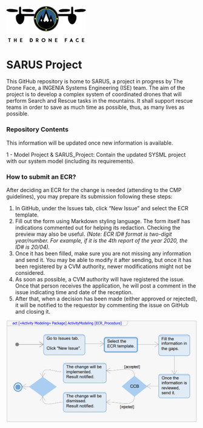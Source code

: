 <img src="https://github.com/Ingenia-SE/TDF-SARUS/blob/main/img/logo-color.png?raw=true" alt="TDF-Logo" width="210">

#  SARUS Project

This GitHub repository is home to SARUS, a project in progress by The Drone Face, a INGENIA Systems Engineering (ISE) team.
The aim of the project is to develop a complex system of coordinated drones that will perform Search and Rescue tasks in the mountains. It shall support rescue teams in order to save as much time as possible, thus, as many lives as possible.

### Repository Contents
This information will be updated once new information is available.

1 - Model Project & SARUS_Project: Contain the updated SYSML project with our system model (including its requirements).

### How to submit an ECR?

After deciding an ECR for the change is needed (attending to the CMP guidelines), you may prepare its submission following these steps:

1. In GitHub, under the Issues tab, click “New Issue” and select the ECR template.
2. Fill out the form using Markdown styling language. The form itself has indications commented out for helping its redaction. Checking the preview may also be useful.
*(Note: ECR ID# format is two-digit year/number. For example, if it is the 4th report of the year 2020, the ID# is 20/04).*
3. Once it has been filled, make sure you are not missing any information and send it. You may be able to modify it after sending, but once it has been registered by a CVM authority, newer modifications might not be considered.
4. As soon as possible, a CVM authority will have registered the issue. Once that person receives the application, he will post a comment in the issue indicating time and date of the reception.
5. After that, when a decision has been made (either approved or rejected), it will be notified to the requestor by commenting the issue on GitHub and closing it.

<img src="https://github.com/Ingenia-SE/TDF-SARUS/blob/main/img/activityECR.png?raw=true" alt="ECR-procedure">